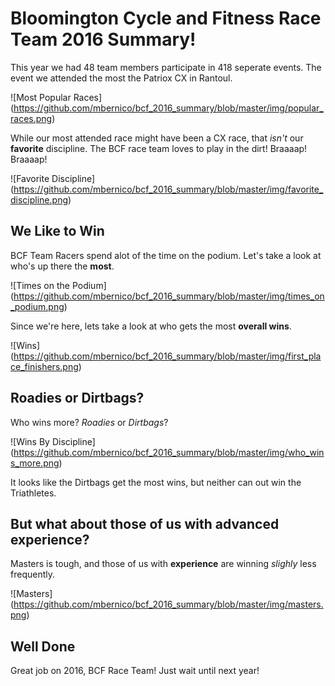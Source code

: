 # Bloomington Cycle and Fitness Race Team 2016 Summary!

This year we had 48 team members participate in 418 seperate events.   The event we attended the most the Patriox CX in Rantoul.

![Most Popular Races]
(https://github.com/mbernico/bcf_2016_summary/blob/master/img/popular_races.png)

While our most attended race might have been a CX race, that *isn't* our **favorite** discipline.  The BCF race team loves to play in the dirt!  Braaaap! Braaaap!

![Favorite Discipline]
(https://github.com/mbernico/bcf_2016_summary/blob/master/img/favorite_discipline.png)

## We Like to Win

BCF Team Racers spend alot of the time on the podium.  Let's take a look at who's up there the **most**.

![Times on the Podium]
(https://github.com/mbernico/bcf_2016_summary/blob/master/img/times_on_podium.png)

Since we're here, lets take a look at who gets the most **overall wins**.

![Wins]
(https://github.com/mbernico/bcf_2016_summary/blob/master/img/first_place_finishers.png)


## Roadies or Dirtbags?

Who wins more?  *Roadies* or *Dirtbags*?

![Wins By Discipline]
(https://github.com/mbernico/bcf_2016_summary/blob/master/img/who_wins_more.png)

It looks like the Dirtbags get the most wins, but neither can out win the Triathletes.

## But what about those of us with advanced experience?

Masters is tough, and those of us with **experience** are winning *slighly* less frequently.

![Masters]
(https://github.com/mbernico/bcf_2016_summary/blob/master/img/masters.png)

## Well Done
Great job on 2016, BCF Race Team!  Just wait until next year!

